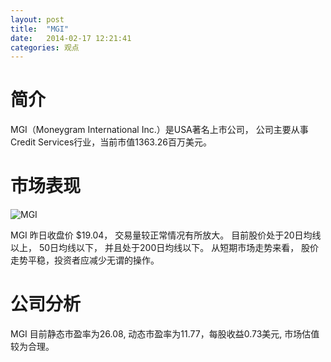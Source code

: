 ```yaml
---
layout: post
title:  "MGI"
date:   2014-02-17 12:21:41
categories: 观点
---
```


# 简介
MGI（Moneygram International Inc.）是USA著名上市公司，
公司主要从事Credit Services行业，当前市值1363.26百万美元。

# 市场表现

![MGI](http://finviz.com/chart.ashx?t=MGI&ty=c&ta=1&p=d&s=l)

MGI 昨日收盘价 $19.04，
交易量较正常情况有所放大。
目前股价处于20日均线以上，
50日均线以下，
并且处于200日均线以下。
从短期市场走势来看，
股价走势平稳，投资者应减少无谓的操作。

# 公司分析
MGI 目前静态市盈率为26.08, 动态市盈率为11.77，每股收益0.73美元,
市场估值较为合理。
